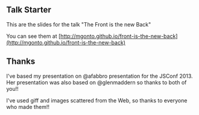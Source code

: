 ## Talk Starter

This are the slides for the talk "The Front is the new Back"

You can see them at [http://mgonto.github.io/front-is-the-new-back](http://mgonto.github.io/front-is-the-new-back)

## Thanks

I've based my presentation on @afabbro presentation for the JSConf 2013. Her presentation was also based on @glenmaddern so thanks to both of you!!

I've used giff and images scattered from the Web, so thanks to everyone who made them!!

